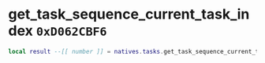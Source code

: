 # get_task_sequence_current_task_index `0xD062CBF6`

```lua
local result --[[ number ]] = natives.tasks.get_task_sequence_current_task_index(_unk0 --[[ number ]], _unk1 --[[ number ]])
```